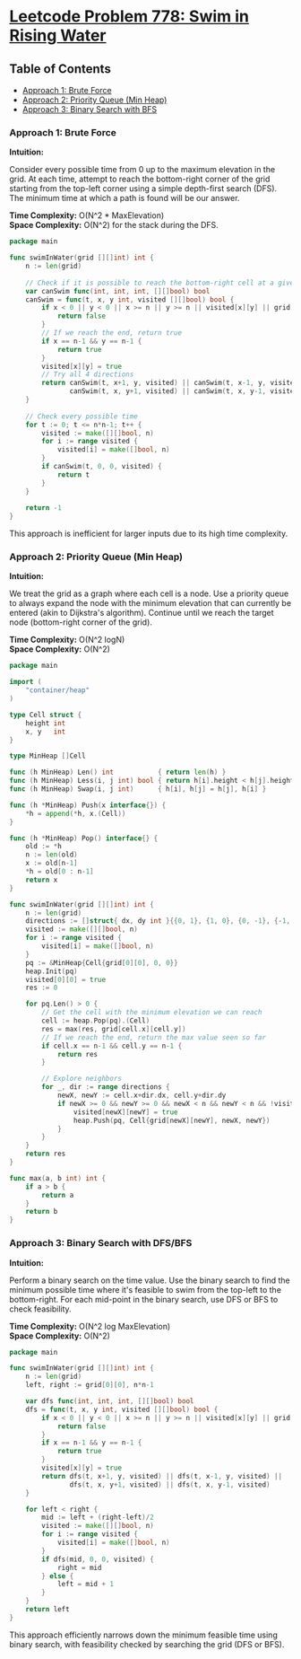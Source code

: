 # [Leetcode Problem 778: Swim in Rising Water](https://leetcode.com/problems/swim-in-rising-water/)

## Table of Contents
- [Approach 1: Brute Force](#approach-1-brute-force)
- [Approach 2: Priority Queue (Min Heap)](#approach-2-priority-queue-min-heap)
- [Approach 3: Binary Search with BFS](#approach-3-binary-search-with-bfs)

### Approach 1: Brute Force

**Intuition:**

Consider every possible time from 0 up to the maximum elevation in the grid. At each time, attempt to reach the bottom-right corner of the grid starting from the top-left corner using a simple depth-first search (DFS). The minimum time at which a path is found will be our answer.

**Time Complexity:** O(N^2 * MaxElevation)  
**Space Complexity:** O(N^2) for the stack during the DFS.

```go
package main

func swimInWater(grid [][]int) int {
    n := len(grid)
    
    // Check if it is possible to reach the bottom-right cell at a given time
    var canSwim func(int, int, int, [][]bool) bool
    canSwim = func(t, x, y int, visited [][]bool) bool {
        if x < 0 || y < 0 || x >= n || y >= n || visited[x][y] || grid[x][y] > t {
            return false
        }
        // If we reach the end, return true
        if x == n-1 && y == n-1 {
            return true
        }
        visited[x][y] = true
        // Try all 4 directions
        return canSwim(t, x+1, y, visited) || canSwim(t, x-1, y, visited) ||
               canSwim(t, x, y+1, visited) || canSwim(t, x, y-1, visited)
    }
    
    // Check every possible time
    for t := 0; t <= n*n-1; t++ {
        visited := make([][]bool, n)
        for i := range visited {
            visited[i] = make([]bool, n)
        }
        if canSwim(t, 0, 0, visited) {
            return t
        }
    }
    
    return -1
}
```
This approach is inefficient for larger inputs due to its high time complexity.

### Approach 2: Priority Queue (Min Heap)

**Intuition:**

We treat the grid as a graph where each cell is a node. Use a priority queue to always expand the node with the minimum elevation that can currently be entered (akin to Dijkstra's algorithm). Continue until we reach the target node (bottom-right corner of the grid).

**Time Complexity:** O(N^2 logN)  
**Space Complexity:** O(N^2)

```go
package main

import (
    "container/heap"
)

type Cell struct {
    height int
    x, y   int
}

type MinHeap []Cell

func (h MinHeap) Len() int           { return len(h) }
func (h MinHeap) Less(i, j int) bool { return h[i].height < h[j].height }
func (h MinHeap) Swap(i, j int)      { h[i], h[j] = h[j], h[i] }

func (h *MinHeap) Push(x interface{}) {
    *h = append(*h, x.(Cell))
}

func (h *MinHeap) Pop() interface{} {
    old := *h
    n := len(old)
    x := old[n-1]
    *h = old[0 : n-1]
    return x
}

func swimInWater(grid [][]int) int {
    n := len(grid)
    directions := []struct{ dx, dy int }{{0, 1}, {1, 0}, {0, -1}, {-1, 0}}
    visited := make([][]bool, n)
    for i := range visited {
        visited[i] = make([]bool, n)
    }
    pq := &MinHeap{Cell{grid[0][0], 0, 0}}
    heap.Init(pq)
    visited[0][0] = true
    res := 0

    for pq.Len() > 0 {
        // Get the cell with the minimum elevation we can reach
        cell := heap.Pop(pq).(Cell)
        res = max(res, grid[cell.x][cell.y])
        // If we reach the end, return the max value seen so far
        if cell.x == n-1 && cell.y == n-1 {
            return res
        }

        // Explore neighbors
        for _, dir := range directions {
            newX, newY := cell.x+dir.dx, cell.y+dir.dy
            if newX >= 0 && newY >= 0 && newX < n && newY < n && !visited[newX][newY] {
                visited[newX][newY] = true
                heap.Push(pq, Cell{grid[newX][newY], newX, newY})
            }
        }
    }
    return res
}

func max(a, b int) int {
    if a > b {
        return a
    }
    return b
}
```

### Approach 3: Binary Search with DFS/BFS

**Intuition:**

Perform a binary search on the time value. Use the binary search to find the minimum possible time where it's feasible to swim from the top-left to the bottom-right. For each mid-point in the binary search, use DFS or BFS to check feasibility.

**Time Complexity:** O(N^2 log MaxElevation)  
**Space Complexity:** O(N^2)

```go
package main

func swimInWater(grid [][]int) int {
    n := len(grid)
    left, right := grid[0][0], n*n-1

    var dfs func(int, int, int, [][]bool) bool
    dfs = func(t, x, y int, visited [][]bool) bool {
        if x < 0 || y < 0 || x >= n || y >= n || visited[x][y] || grid[x][y] > t {
            return false
        }
        if x == n-1 && y == n-1 {
            return true
        }
        visited[x][y] = true
        return dfs(t, x+1, y, visited) || dfs(t, x-1, y, visited) || 
               dfs(t, x, y+1, visited) || dfs(t, x, y-1, visited)
    }

    for left < right {
        mid := left + (right-left)/2
        visited := make([][]bool, n)
        for i := range visited {
            visited[i] = make([]bool, n)
        }
        if dfs(mid, 0, 0, visited) {
            right = mid
        } else {
            left = mid + 1
        }
    }
    return left
}
```

This approach efficiently narrows down the minimum feasible time using binary search, with feasibility checked by searching the grid (DFS or BFS).

